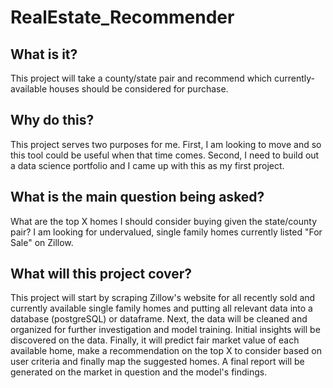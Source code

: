 # RealEstate_Recommender
## What is it?
This project will take a county/state pair and recommend which currently-available houses should be considered for purchase.

## Why do this?
This project serves two purposes for me. First, I am looking to move and so this tool could be useful when that time comes. Second, I need to build out a data science portfolio and I came up with this as my first project.

## What is the main question being asked?
What are the top X homes I should consider buying given the state/county pair? I am looking for undervalued, single family homes currently listed "For Sale" on Zillow.

## What will this project cover?
This project will start by scraping Zillow's website for all recently sold and currently available single family homes and putting all relevant data into a database (postgreSQL) or dataframe. Next, the data will be cleaned and organized for further investigation and model training. Initial insights will be discovered on the data. Finally, it will predict fair market value of each available home, make a recommendation on the top X to consider based on user criteria and finally map the suggested homes. A final report will be generated on the market in question and the model's findings.
